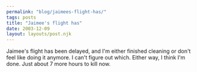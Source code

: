 ```yaml
---
permalink: "blog/jaimees-flight-has/"
tags: posts
title: "Jaimee's flight has"
date: 2003-12-09
layout: layouts/post.njk
---
```


Jaimee's flight has been delayed, and I'm either finished cleaning or don't feel like doing it anymore. I can't figure out which. Either way, I think I'm done. Just about 7 more hours to kill now.